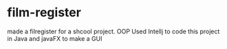 # film-register
made a filregister for a shcool project. OOP
Used Intellj to code this project in Java and javaFX to make a GUI
